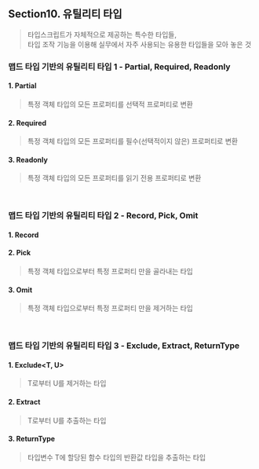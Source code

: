 ## Section10. 유틸리티 타입

> 타입스크립트가 자체적으로 제공하는 특수한 타입들, <br/>
> 타입 조작 기능을 이용해 실무에서 자주 사용되는 유용한 타입들을 모아 놓은 것

### 맵드 타입 기반의 유틸리티 타입 1 - Partial, Required, Readonly

#### 1. Partial

> 특정 객체 타입의 모든 프로퍼티를 선택적 프로퍼티로 변환

#### 2. Required

> 특정 객체 타입의 모든 프로퍼티를 필수(선택적이지 않은) 프로퍼티로 변환

#### 3. Readonly

> 특정 객체 타입의 모든 프로퍼티를 읽기 전용 프로퍼티로 변환

<br/>

### 맵드 타입 기반의 유틸리티 타입 2 - Record, Pick, Omit

#### 1. Record

>

#### 2. Pick

> 특정 객체 타입으로부터 특정 프로퍼티 만을 골라내는 타입

#### 3. Omit

> 특정 객체 타입으로부터 특정 프로퍼티 만을 제거하는 타입

<br/>

### 맵드 타입 기반의 유틸리티 타입 3 - Exclude, Extract, ReturnType

#### 1. Exclude<T, U>

> T로부터 U를 제거하는 타입

#### 2. Extract

> T로부터 U를 추출하는 타입

#### 3. ReturnType<T>

> 타입변수 T에 할당된 함수 타입의 반환값 타입을 추출하는 타입

<br/>
